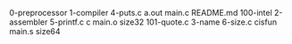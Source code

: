 0-preprocessor	1-compiler   4-puts.c	 a.out	 main.c  README.md
100-intel	2-assembler  5-printf.c  c	 main.o  size32
101-quote.c	3-name	     6-size.c	 cisfun  main.s  size64

